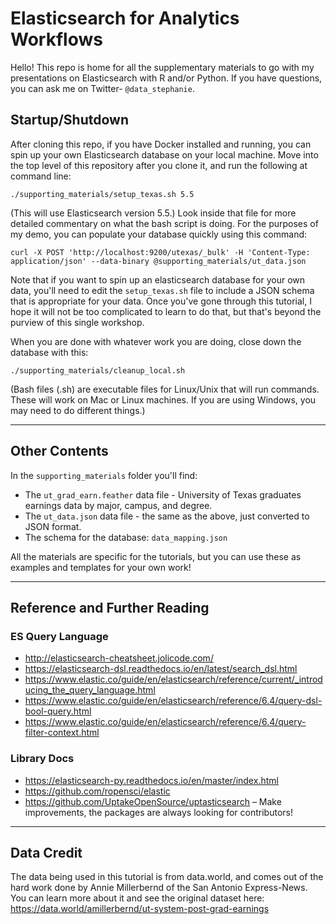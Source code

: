 # Elasticsearch for Analytics Workflows

Hello! This repo is home for all the supplementary materials to go with my presentations on Elasticsearch with R and/or Python. If you have questions, you can ask me on Twitter- `@data_stephanie`.


## Startup/Shutdown
After cloning this repo, if you have Docker installed and running, you can spin up your own Elasticsearch database on your local machine. Move into the top level of this repository after you clone it, and run the following at command line:

```
./supporting_materials/setup_texas.sh 5.5
```

(This will use Elasticsearch version 5.5.) Look inside that file for more detailed commentary on what the bash script is doing.
For the purposes of my demo, you can populate your database quickly using this command:

```
curl -X POST 'http://localhost:9200/utexas/_bulk' -H 'Content-Type: application/json' --data-binary @supporting_materials/ut_data.json
```

Note that if you want to spin up an elasticsearch database for your own data, you'll need to edit the `setup_texas.sh` file to include a JSON schema that is appropriate for your data. Once you've gone through this tutorial, I hope it will not be too complicated to learn to do that, but that's beyond the purview of this single workshop.

When you are done with whatever work you are doing, close down the database with this:

```
./supporting_materials/cleanup_local.sh
```

(Bash files (.sh) are executable files for Linux/Unix that will run commands. These will work on Mac or Linux machines. If you are using Windows, you may need to do different things.)

***

## Other Contents
In the `supporting_materials` folder you'll find:

 * The `ut_grad_earn.feather` data file - University of Texas graduates earnings data by major, campus, and degree.  
 * The `ut_data.json` data file - the same as the above, just converted to JSON format.
 * The schema for the database: `data_mapping.json`  

All the materials are specific for the tutorials, but you can use these as examples and templates for your own work! 

***

## Reference and Further Reading

### ES Query Language  

* http://elasticsearch-cheatsheet.jolicode.com/  
* https://elasticsearch-dsl.readthedocs.io/en/latest/search_dsl.html  
* https://www.elastic.co/guide/en/elasticsearch/reference/current/_introducing_the_query_language.html  
* https://www.elastic.co/guide/en/elasticsearch/reference/6.4/query-dsl-bool-query.html  
* https://www.elastic.co/guide/en/elasticsearch/reference/6.4/query-filter-context.html  


### Library Docs

* https://elasticsearch-py.readthedocs.io/en/master/index.html  
* https://github.com/ropensci/elastic  
* https://github.com/UptakeOpenSource/uptasticsearch – Make improvements, the packages are always looking for contributors!  

***

## Data Credit
The data being used in this tutorial is from data.world, and comes out of the hard work done by Annie Millerbernd of the San Antonio Express-News. You can learn more about it and see the original dataset here: https://data.world/amillerbernd/ut-system-post-grad-earnings

